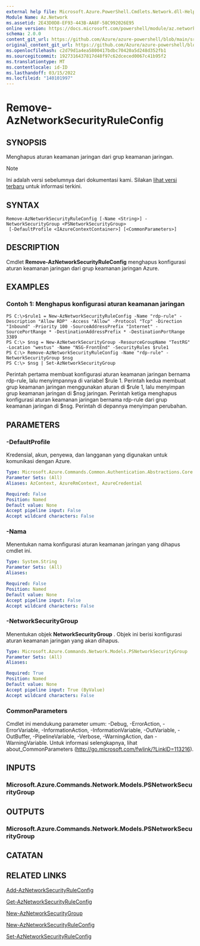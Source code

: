 ```yaml
---
external help file: Microsoft.Azure.PowerShell.Cmdlets.Network.dll-Help.xml
Module Name: Az.Network
ms.assetid: 2E43D0D8-EF93-443B-AA8F-58C992026E95
online version: https://docs.microsoft.com/powershell/module/az.network/remove-aznetworksecurityruleconfig
schema: 2.0.0
content_git_url: https://github.com/Azure/azure-powershell/blob/main/src/Network/Network/help/Remove-AzNetworkSecurityRuleConfig.md
original_content_git_url: https://github.com/Azure/azure-powershell/blob/main/src/Network/Network/help/Remove-AzNetworkSecurityRuleConfig.md
ms.openlocfilehash: c2d79d1a4ea5800417bdbc70420a5d248d352fb1
ms.sourcegitcommit: 1927316437817d48f97c62dceced0067c41b95f2
ms.translationtype: MT
ms.contentlocale: id-ID
ms.lasthandoff: 03/15/2022
ms.locfileid: "140101997"
---
```

# Remove-AzNetworkSecurityRuleConfig

## SYNOPSIS
Menghapus aturan keamanan jaringan dari grup keamanan jaringan.

> [!NOTE]
>Ini adalah versi sebelumnya dari dokumentasi kami. Silakan [lihat versi terbaru](/powershell/module/az.network/remove-aznetworksecurityruleconfig) untuk informasi terkini.

## SYNTAX

```
Remove-AzNetworkSecurityRuleConfig [-Name <String>] -NetworkSecurityGroup <PSNetworkSecurityGroup>
 [-DefaultProfile <IAzureContextContainer>] [<CommonParameters>]
```

## DESCRIPTION
Cmdlet **Remove-AzNetworkSecurityRuleConfig** menghapus konfigurasi aturan keamanan jaringan dari grup keamanan jaringan Azure.

## EXAMPLES

### Contoh 1: Menghapus konfigurasi aturan keamanan jaringan
```
PS C:\>$rule1 = New-AzNetworkSecurityRuleConfig -Name "rdp-rule" -Description "Allow RDP" -Access "Allow" -Protocol "Tcp" -Direction "Inbound" -Priority 100 -SourceAddressPrefix "Internet" -SourcePortRange * -DestinationAddressPrefix * -DestinationPortRange 3389
PS C:\> $nsg = New-AzNetworkSecurityGroup -ResourceGroupName "TestRG" -Location "westus" -Name "NSG-FrontEnd" -SecurityRules $rule1
PS C:\> Remove-AzNetworkSecurityRuleConfig -Name "rdp-rule" -NetworkSecurityGroup $nsg
PS C:\> $nsg | Set-AzNetworkSecurityGroup
```

Perintah pertama membuat konfigurasi aturan keamanan jaringan bernama rdp-rule, lalu menyimpannya di variabel $rule 1.
Perintah kedua membuat grup keamanan jaringan menggunakan aturan di $rule 1, lalu menyimpan grup keamanan jaringan di $nsg jaringan.
Perintah ketiga menghapus konfigurasi aturan keamanan jaringan bernama rdp-rule dari grup keamanan jaringan di $nsg.
Perintah di depannya menyimpan perubahan.

## PARAMETERS

### -DefaultProfile
Kredensial, akun, penyewa, dan langganan yang digunakan untuk komunikasi dengan Azure.

```yaml
Type: Microsoft.Azure.Commands.Common.Authentication.Abstractions.Core.IAzureContextContainer
Parameter Sets: (All)
Aliases: AzContext, AzureRmContext, AzureCredential

Required: False
Position: Named
Default value: None
Accept pipeline input: False
Accept wildcard characters: False
```

### -Nama
Menentukan nama konfigurasi aturan keamanan jaringan yang dihapus cmdlet ini.

```yaml
Type: System.String
Parameter Sets: (All)
Aliases:

Required: False
Position: Named
Default value: None
Accept pipeline input: False
Accept wildcard characters: False
```

### -NetworkSecurityGroup
Menentukan objek **NetworkSecurityGroup** .
Objek ini berisi konfigurasi aturan keamanan jaringan yang akan dihapus.

```yaml
Type: Microsoft.Azure.Commands.Network.Models.PSNetworkSecurityGroup
Parameter Sets: (All)
Aliases:

Required: True
Position: Named
Default value: None
Accept pipeline input: True (ByValue)
Accept wildcard characters: False
```

### CommonParameters
Cmdlet ini mendukung parameter umum: -Debug, -ErrorAction, -ErrorVariable, -InformationAction, -InformationVariable, -OutVariable, -OutBuffer, -PipelineVariable, -Verbose, -WarningAction, dan -WarningVariable. Untuk informasi selengkapnya, lihat about_CommonParameters (http://go.microsoft.com/fwlink/?LinkID=113216).

## INPUTS

### Microsoft.Azure.Commands.Network.Models.PSNetworkSecurityGroup

## OUTPUTS

### Microsoft.Azure.Commands.Network.Models.PSNetworkSecurityGroup

## CATATAN

## RELATED LINKS

[Add-AzNetworkSecurityRuleConfig](./Add-AzNetworkSecurityRuleConfig.md)

[Get-AzNetworkSecurityRuleConfig](./Get-AzNetworkSecurityRuleConfig.md)

[New-AzNetworkSecurityGroup](./New-AzNetworkSecurityGroup.md)

[New-AzNetworkSecurityRuleConfig](./New-AzNetworkSecurityRuleConfig.md)

[Set-AzNetworkSecurityRuleConfig](./Set-AzNetworkSecurityRuleConfig.md)


